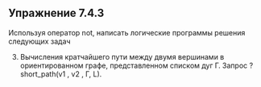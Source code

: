 ## Упражнение 7.4.3

Используя оператор not, написать логические программы решения следующих задач

3. Вычисления кратчайшего пути между двумя вершинами в ориентированном графе,
представленном списком дуг Γ.
Запрос ? short_path(v1 , v2 , Γ, L).